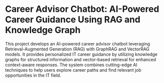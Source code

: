 # Career Advisor Chatbot: AI-Powered Career Guidance Using RAG and Knowledge Graph

This project develops an AI-powered career advisor chatbot leveraging Retrieval-Augmented Generation (RAG) with GraphRAG and VectorRAG models. It provides personalized IT career guidance by utilizing knowledge graphs for structured information and vector-based retrieval for enhanced context-aware responses. The system combines cutting-edge AI techniques to help users explore career paths and find relevant job opportunities in the IT field.

